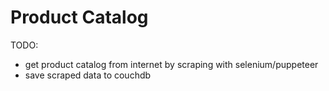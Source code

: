 # Product Catalog

TODO:
- get product catalog from internet by scraping with selenium/puppeteer
- save scraped data to couchdb
